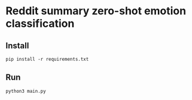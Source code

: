 # Reddit summary zero-shot emotion classification

## Install 

```
pip install -r requirements.txt
```


## Run

```
python3 main.py
```


